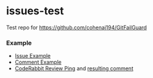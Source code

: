 # issues-test

Test repo for https://github.com/cohenaj194/GitFailGuard

### Example

- [Issue Example](https://github.com/ff14-advanced-market-search/saddlebag-with-pockets/issues/431)
- [Comment Example](https://github.com/cohenaj194/GitFailGuard/issues/6#issuecomment-2131357637)
- [CodeRabbit Review Ping](https://github.com/ff14-advanced-market-search/AzerothAuctionAssassin/issues/97) and [resulting comment](https://github.com/ff14-advanced-market-search/AzerothAuctionAssassin/pull/94#issuecomment-2132261750)
